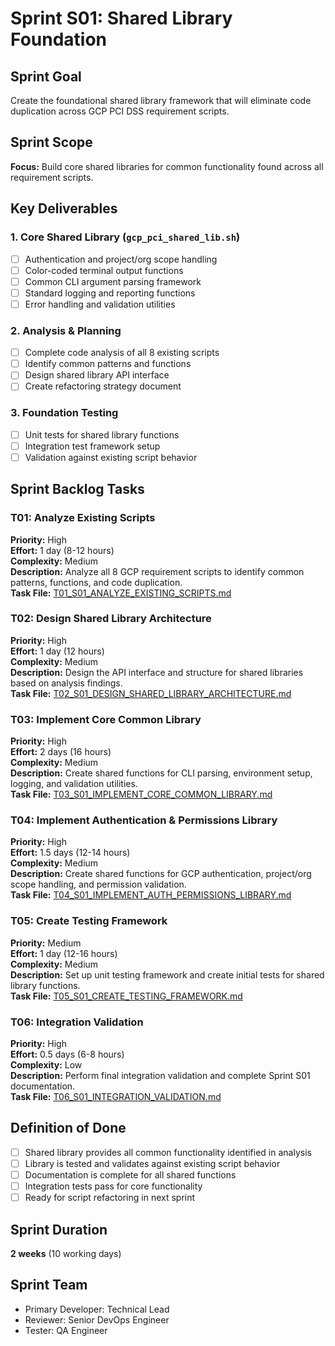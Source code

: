 # Sprint S01: Shared Library Foundation

## Sprint Goal
Create the foundational shared library framework that will eliminate code duplication across GCP PCI DSS requirement scripts.

## Sprint Scope
**Focus:** Build core shared libraries for common functionality found across all requirement scripts.

## Key Deliverables

### 1. Core Shared Library (`gcp_pci_shared_lib.sh`)
- [ ] Authentication and project/org scope handling
- [ ] Color-coded terminal output functions
- [ ] Common CLI argument parsing framework
- [ ] Standard logging and reporting functions
- [ ] Error handling and validation utilities

### 2. Analysis & Planning
- [ ] Complete code analysis of all 8 existing scripts
- [ ] Identify common patterns and functions
- [ ] Design shared library API interface
- [ ] Create refactoring strategy document

### 3. Foundation Testing
- [ ] Unit tests for shared library functions
- [ ] Integration test framework setup
- [ ] Validation against existing script behavior

## Sprint Backlog Tasks

### T01: Analyze Existing Scripts
**Priority:** High  
**Effort:** 1 day (8-12 hours)  
**Complexity:** Medium  
**Description:** Analyze all 8 GCP requirement scripts to identify common patterns, functions, and code duplication.  
**Task File:** [T01_S01_ANALYZE_EXISTING_SCRIPTS.md](T01_S01_ANALYZE_EXISTING_SCRIPTS.md)

### T02: Design Shared Library Architecture  
**Priority:** High  
**Effort:** 1 day (12 hours)  
**Complexity:** Medium  
**Description:** Design the API interface and structure for shared libraries based on analysis findings.  
**Task File:** [T02_S01_DESIGN_SHARED_LIBRARY_ARCHITECTURE.md](T02_S01_DESIGN_SHARED_LIBRARY_ARCHITECTURE.md)

### T03: Implement Core Common Library
**Priority:** High  
**Effort:** 2 days (16 hours)  
**Complexity:** Medium  
**Description:** Create shared functions for CLI parsing, environment setup, logging, and validation utilities.  
**Task File:** [T03_S01_IMPLEMENT_CORE_COMMON_LIBRARY.md](T03_S01_IMPLEMENT_CORE_COMMON_LIBRARY.md)

### T04: Implement Authentication & Permissions Library
**Priority:** High  
**Effort:** 1.5 days (12-14 hours)  
**Complexity:** Medium  
**Description:** Create shared functions for GCP authentication, project/org scope handling, and permission validation.  
**Task File:** [T04_S01_IMPLEMENT_AUTH_PERMISSIONS_LIBRARY.md](T04_S01_IMPLEMENT_AUTH_PERMISSIONS_LIBRARY.md)

### T05: Create Testing Framework
**Priority:** Medium  
**Effort:** 1 day (12-16 hours)  
**Complexity:** Medium  
**Description:** Set up unit testing framework and create initial tests for shared library functions.  
**Task File:** [T05_S01_CREATE_TESTING_FRAMEWORK.md](T05_S01_CREATE_TESTING_FRAMEWORK.md)

### T06: Integration Validation
**Priority:** High  
**Effort:** 0.5 days (6-8 hours)  
**Complexity:** Low  
**Description:** Perform final integration validation and complete Sprint S01 documentation.  
**Task File:** [T06_S01_INTEGRATION_VALIDATION.md](T06_S01_INTEGRATION_VALIDATION.md)

## Definition of Done
- [ ] Shared library provides all common functionality identified in analysis
- [ ] Library is tested and validates against existing script behavior  
- [ ] Documentation is complete for all shared functions
- [ ] Integration tests pass for core functionality
- [ ] Ready for script refactoring in next sprint

## Sprint Duration
**2 weeks** (10 working days)

## Sprint Team
- Primary Developer: Technical Lead
- Reviewer: Senior DevOps Engineer
- Tester: QA Engineer